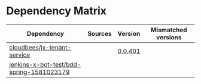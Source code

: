 # Dependency Matrix

Dependency | Sources | Version | Mismatched versions
---------- | ------- | ------- | -------------------
[cloudbees/jx-tenant-service](https://github.com/cloudbees/jx-tenant-service) |  | [0.0.401](https://github.com/cloudbees/jx-tenant-service/releases/tag/v0.0.401) | 
[jenkins-x-bot-test/bdd-spring-1581023179](https://github.com/jenkins-x-bot-test/bdd-spring-1581023179.git) |  | []() | 
